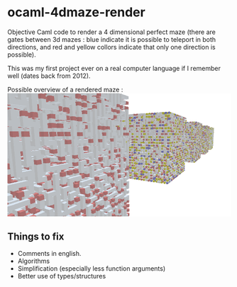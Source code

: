 # ocaml-4dmaze-render
Objective Caml code to render a 4 dimensional perfect maze (there are gates between 3d mazes : blue indicate it is possible to teleport in both directions, and red and yellow collors indicate that only one direction is possible). 

This was my first project ever on a real computer language if I remember well (dates back from 2012).

Possible overview of a rendered maze :
![image](https://github.com/Bleuje/ocaml-4dmaze-render/blob/master/4dmaze.png?raw=true)


## Things to fix
- Comments in english.
- Algorithms
- Simplification (especially less function arguments)
- Better use of types/structures
